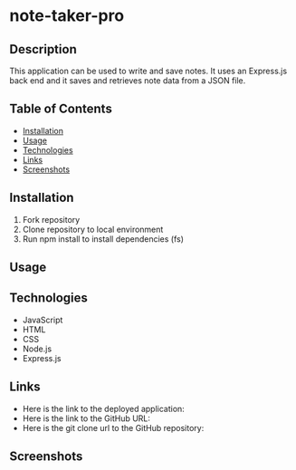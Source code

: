 # note-taker-pro

## Description
This application can be used to write and save notes. It uses an Express.js back end and it saves and retrieves note data from a JSON file.

## Table of Contents

- [Installation](#installation)
- [Usage](#usage)
- [Technologies](#technologies)
- [Links](#links)
- [Screenshots](#screenshots)


## Installation
1. Fork repository
2. Clone repository to local environment
3. Run npm install to install dependencies (fs)

## Usage

## Technologies
* JavaScript
* HTML
* CSS
* Node.js
* Express.js

## Links
* Here is the link to the deployed application:
* Here is the link to the GitHub URL:
* Here is the git clone url to the GitHub repository:

## Screenshots
